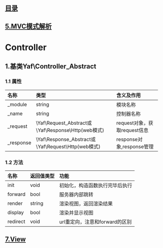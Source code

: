 ## [目录](https://github.com/jhq0113/yafr/blob/master/docs/index.md)

## [5.MVC模式解析](https://github.com/jhq0113/yafr/blob/master/docs/yaf/5.MVC模式解析.md)

# Controller

## 1.基类Yaf\Controller_Abstract

### 1.1 属性
|名称|类型|含义及作用|
|:--|:--|:--------|
|_module|string|模块名称|
|_name|string|控制器名称|
|_request|\Yaf\Request_Abstract或\Yaf\Response\Http(web模式)|request对象，获取request信息|
|_response|\Yaf\Response_Abstract或\Yaf\Request\Http(web模式)|response对象,response管理|

### 1.2 方法
|名称|返回值类型|功能|
|:--|:----|:---|
|init|void|初始化，构造函数执行完毕后执行|
|forward|bool|服务器内部跳转|
|render|string|渲染视图，返回渲染结果|
|display|bool|渲染并显示视图|
|redirect|void|url重定向，注意和forward的区别|

## [7.View](https://github.com/jhq0113/yafr/blob/master/docs/yaf/7.View.md)